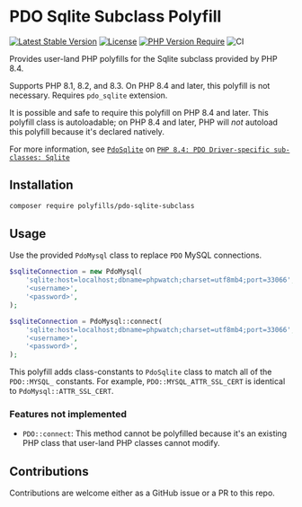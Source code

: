 # PDO Sqlite Subclass Polyfill

[![Latest Stable Version](https://poser.pugx.org/polyfills/pdo-sqlite-subclass/v)](https://packagist.org/packages/polyfills/pdo-sqlite-subclass) [![License](https://poser.pugx.org/polyfills/pdo-sqlite-subclass/license)](https://packagist.org/packages/polyfills/pdo-sqlite-subclass) [![PHP Version Require](https://poser.pugx.org/polyfills/pdo-sqlite-subclass/require/php)](https://packagist.org/packages/polyfills/pdo-sqlite-subclass) ![CI](https://github.com/PHP-Polyfills/PDO-MySQL-Subclass/actions/workflows/ci.yml/badge.svg)

Provides user-land PHP polyfills for the Sqlite subclass provided by PHP 8.4.

Supports PHP 8.1, 8.2, and 8.3. On PHP 8.4 and later, this polyfill is not necessary. Requires `pdo_sqlite` extension.

It is possible and safe to require this polyfill on PHP 8.4 and later. This polyfill class is autoloadable; on PHP 8.4 and later, PHP will _not_ autoload this polyfill because it's declared natively.

For more information, see [`PdoSqlite`](https://php.watch/versions/8.4/pdo-driver-subclasses#PdoSqlite) on [`PHP 8.4: PDO Driver-specific sub-classes: Sqlite`](https://php.watch/versions/8.4/pdo-driver-subclasses)

## Installation

```bash
composer require polyfills/pdo-sqlite-subclass
```

## Usage

Use the provided `PdoMysql` class to replace `PDO` MySQL connections.

```php
$sqliteConnection = new PdoMysql(
    'sqlite:host=localhost;dbname=phpwatch;charset=utf8mb4;port=33066',
    '<username>',
    '<password>',
);
```

```php
$sqliteConnection = PdoMysql::connect(
    'sqlite:host=localhost;dbname=phpwatch;charset=utf8mb4;port=33066',
    '<username>',
    '<password>',
);
```

This polyfill adds class-constants to `PdoSqlite` class to match all of the `PDO::MYSQL_` constants. For example, `PDO::MYSQL_ATTR_SSL_CERT` is identical to `PdoMysql::ATTR_SSL_CERT`.

### Features not implemented

 - `PDO::connect`: This method cannot be polyfilled because it's an existing PHP class that user-land PHP classes cannot modify.

## Contributions

Contributions are welcome either as a GitHub issue or a PR to this repo.

